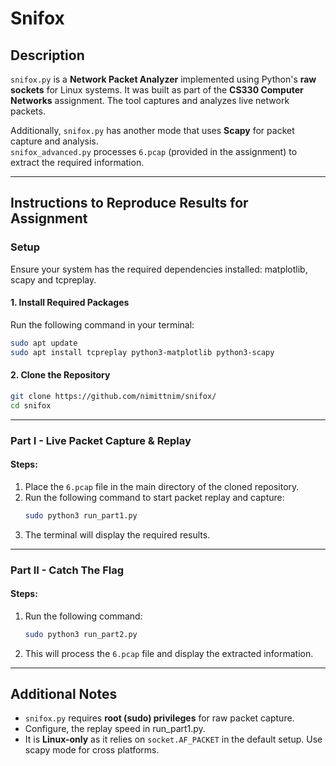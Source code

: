# **Snifox**

## **Description**  
`snifox.py` is a **Network Packet Analyzer** implemented using Python's **raw sockets** for Linux systems. It was built as part of the **CS330 Computer Networks** assignment. The tool captures and analyzes live network packets.  

Additionally, `snifox.py` has another mode that uses **Scapy** for packet capture and analysis.  
`snifox_advanced.py` processes `6.pcap` (provided in the assignment) to extract the required information.

---

## **Instructions to Reproduce Results for Assignment**

### **Setup**  
Ensure your system has the required dependencies installed: matplotlib, scapy and tcpreplay.

#### **1. Install Required Packages**  
Run the following command in your terminal:
```sh
sudo apt update
sudo apt install tcpreplay python3-matplotlib python3-scapy
```

#### **2. Clone the Repository**  
```sh
git clone https://github.com/nimittnim/snifox/
cd snifox
```

---

### **Part I - Live Packet Capture & Replay**  
#### **Steps:**  
1. Place the `6.pcap` file in the main directory of the cloned repository.
2. Run the following command to start packet replay and capture:
   ```sh
   sudo python3 run_part1.py
   ```
3. The terminal will display the required results.

---

### **Part II - Catch The Flag**  
#### **Steps:**  
1. Run the following command:
   ```sh
   sudo python3 run_part2.py
   ```
2. This will process the `6.pcap` file and display the extracted information.

---

## **Additional Notes**  
- `snifox.py` requires **root (sudo) privileges** for raw packet capture.
- Configure, the replay speed in run_part1.py.
- It is **Linux-only** as it relies on `socket.AF_PACKET` in the default setup. Use scapy mode for cross platforms.

  
